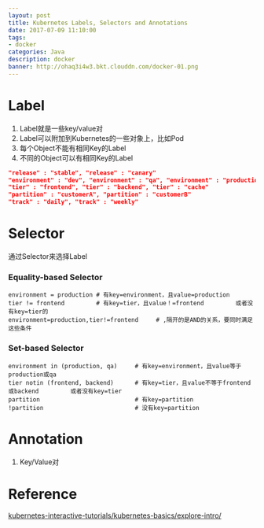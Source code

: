 ```yaml
---
layout: post
title: Kubernetes Labels, Selectors and Annotations
date: 2017-07-09 11:10:00
tags:
- docker
categories: Java
description: docker
banner: http://ohaq3i4w3.bkt.clouddn.com/docker-01.png
---
```


# Label

1. Label就是一些key/value对
2. Label可以附加到Kubernetes的一些对象上，比如Pod
3. 每个Object不能有相同Key的Label
4. 不同的Object可以有相同Key的Label


```json
"release" : "stable", "release" : "canary"
"environment" : "dev", "environment" : "qa", "environment" : "production"
"tier" : "frontend", "tier" : "backend", "tier" : "cache"
"partition" : "customerA", "partition" : "customerB"
"track" : "daily", "track" : "weekly"
```


# Selector
通过Selector来选择Label            
### Equality-based Selector
```properties
environment = production # 有key=environment，且value=production
tier != frontend         # 有key=tier，且value！=frontend         或者没有key=tier的
environment=production,tier!=frontend     # ,隔开的是AND的关系，要同时满足这些条件
```
### Set-based Selector
```properties
environment in (production, qa)     # 有key=environment，且value等于production或qa
tier notin (frontend, backend)      # 有key=tier，且value不等于frontend或backend         或者没有key=tier
partition                           # 有key=partition
!partition                          # 没有key=partition
```


# Annotation
1. Key/Value对






# Reference
[kubernetes-interactive-tutorials/kubernetes-basics/explore-intro/](https://kubernetes.io/docs/tutorials/kubernetes-basics/explore-intro/)


